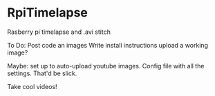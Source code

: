 # RpiTimelapse
Rasberry pi timelapse and .avi stitch

To Do:
Post code an images
Write install instructions
upload a working image?

Maybe:
set up to auto-upload youtube images. 
Config file with all the settings. That'd be slick. 

Take cool videos!
